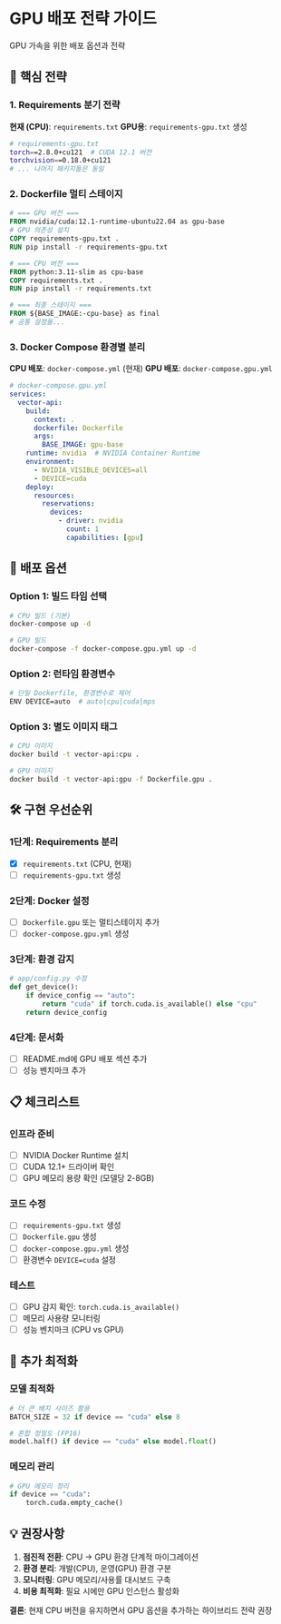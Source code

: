 # GPU 배포 전략 가이드

GPU 가속을 위한 배포 옵션과 전략

## 🎯 핵심 전략

### 1. Requirements 분기 전략

**현재 (CPU)**: `requirements.txt`
**GPU용**: `requirements-gpu.txt` 생성

```bash
# requirements-gpu.txt
torch==2.8.0+cu121  # CUDA 12.1 버전
torchvision==0.18.0+cu121
# ... 나머지 패키지들은 동일
```

### 2. Dockerfile 멀티 스테이지

```dockerfile
# === GPU 버전 ===
FROM nvidia/cuda:12.1-runtime-ubuntu22.04 as gpu-base
# GPU 의존성 설치
COPY requirements-gpu.txt .
RUN pip install -r requirements-gpu.txt

# === CPU 버전 ===
FROM python:3.11-slim as cpu-base
COPY requirements.txt .
RUN pip install -r requirements.txt

# === 최종 스테이지 ===
FROM ${BASE_IMAGE:-cpu-base} as final
# 공통 설정들...
```

### 3. Docker Compose 환경별 분리

**CPU 배포**: `docker-compose.yml` (현재)
**GPU 배포**: `docker-compose.gpu.yml`

```yaml
# docker-compose.gpu.yml
services:
  vector-api:
    build:
      context: .
      dockerfile: Dockerfile
      args:
        BASE_IMAGE: gpu-base
    runtime: nvidia  # NVIDIA Container Runtime
    environment:
      - NVIDIA_VISIBLE_DEVICES=all
      - DEVICE=cuda
    deploy:
      resources:
        reservations:
          devices:
            - driver: nvidia
              count: 1
              capabilities: [gpu]
```

## 🚀 배포 옵션

### Option 1: 빌드 타임 선택
```bash
# CPU 빌드 (기본)
docker-compose up -d

# GPU 빌드
docker-compose -f docker-compose.gpu.yml up -d
```

### Option 2: 런타임 환경변수
```bash
# 단일 Dockerfile, 환경변수로 제어
ENV DEVICE=auto  # auto|cpu|cuda|mps
```

### Option 3: 별도 이미지 태그
```bash
# CPU 이미지
docker build -t vector-api:cpu .

# GPU 이미지
docker build -t vector-api:gpu -f Dockerfile.gpu .
```

## 🛠️ 구현 우선순위

### 1단계: Requirements 분리
- [x] `requirements.txt` (CPU, 현재)
- [ ] `requirements-gpu.txt` 생성

### 2단계: Docker 설정
- [ ] `Dockerfile.gpu` 또는 멀티스테이지 추가
- [ ] `docker-compose.gpu.yml` 생성

### 3단계: 환경 감지
```python
# app/config.py 수정
def get_device():
    if device_config == "auto":
        return "cuda" if torch.cuda.is_available() else "cpu"
    return device_config
```

### 4단계: 문서화
- [ ] README.md에 GPU 배포 섹션 추가
- [ ] 성능 벤치마크 추가

## 📋 체크리스트

### 인프라 준비
- [ ] NVIDIA Docker Runtime 설치
- [ ] CUDA 12.1+ 드라이버 확인
- [ ] GPU 메모리 용량 확인 (모델당 2-8GB)

### 코드 수정
- [ ] `requirements-gpu.txt` 생성
- [ ] `Dockerfile.gpu` 생성
- [ ] `docker-compose.gpu.yml` 생성
- [ ] 환경변수 `DEVICE=cuda` 설정

### 테스트
- [ ] GPU 감지 확인: `torch.cuda.is_available()`
- [ ] 메모리 사용량 모니터링
- [ ] 성능 벤치마크 (CPU vs GPU)

## 🎁 추가 최적화

### 모델 최적화
```python
# 더 큰 배치 사이즈 활용
BATCH_SIZE = 32 if device == "cuda" else 8

# 혼합 정밀도 (FP16)
model.half() if device == "cuda" else model.float()
```

### 메모리 관리
```python
# GPU 메모리 정리
if device == "cuda":
    torch.cuda.empty_cache()
```

## 💡 권장사항

1. **점진적 전환**: CPU → GPU 환경 단계적 마이그레이션
2. **환경 분리**: 개발(CPU), 운영(GPU) 환경 구분
3. **모니터링**: GPU 메모리/사용률 대시보드 구축
4. **비용 최적화**: 필요 시에만 GPU 인스턴스 활성화

**결론**: 현재 CPU 버전을 유지하면서 GPU 옵션을 추가하는 하이브리드 전략 권장